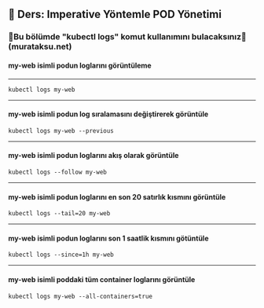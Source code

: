 ## 🧑 Ders: Imperative Yöntemle POD Yönetimi

### 📗Bu bölümde "kubectl logs" komut kullanımını bulacaksınız📗(murataksu.net)

#### my-web isimli podun loglarını görüntüleme
***
```
kubectl logs my-web
```
***
#### my-web isimli podun log sıralamasını değiştirerek görüntüle
```
kubectl logs my-web --previous
```
***
#### my-web isimli podun loglarını akış olarak görüntüle
```
kubectl logs --follow my-web
```
***
#### my-web isimli podun loglarını en son 20 satırlık kısmını görüntüle
```
kubectl logs --tail=20 my-web
```
***
#### my-web isimli podun loglarını son 1 saatlik kısmını götüntüle
```
kubectl logs --since=1h my-web
```
***
#### my-web isimli poddaki tüm container loglarını görüntüle
```
kubectl logs my-web --all-containers=true
```
